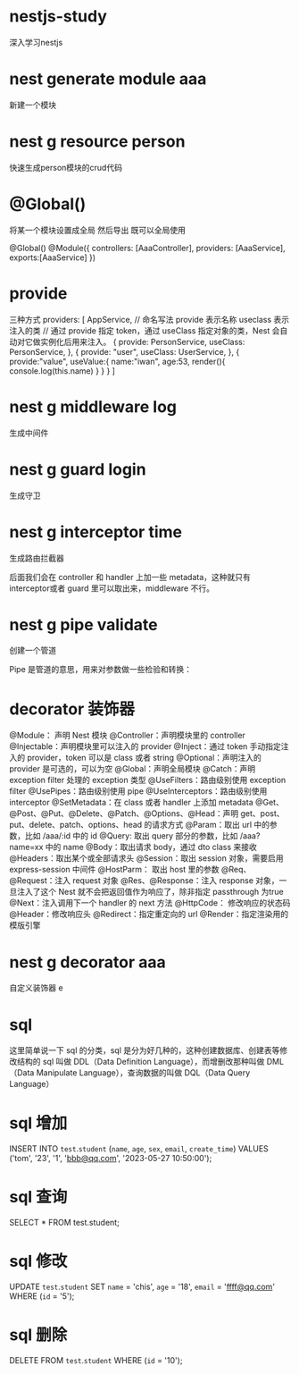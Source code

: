 # nestjs-study
深入学习nestjs

# nest generate module aaa  

新建一个模块


# nest g resource person 

快速生成person模块的crud代码

#  @Global()

将某一个模块设置成全局 然后导出 既可以全局使用

@Global()
@Module({
  controllers: [AaaController],
  providers: [AaaService],
  exports:[AaaService]
})

# provide 

三种方式
 providers: [
    AppService,
    // 命名写法  provide 表示名称  useclass 表示注入的类
    // 通过 provide 指定 token，通过 useClass 指定对象的类，Nest 会自动对它做实例化后用来注入。
    {
      provide: PersonService,
      useClass: PersonService,
    },
    {
      provide: "user",
      useClass: UserService,
    },
    {
      provide:"value",
      useValue:{
        name:"iwan",
        age:53,
        render(){
          console.log(this.name)
        }
      }
    }
]


#  nest g middleware log   

生成中间件

# nest g guard login 

生成守卫


# nest g interceptor time 

生成路由拦截器

后面我们会在 controller 和 handler 上加一些 metadata，这种就只有 interceptor或者 guard 里可以取出来，middleware 不行。


# nest g pipe validate

创建一个管道

 Pipe 是管道的意思，用来对参数做一些检验和转换：

# decorator  装饰器 


  @Module： 声明 Nest 模块
  @Controller：声明模块里的 controller
  @Injectable：声明模块里可以注入的 provider
  @Inject：通过 token 手动指定注入的 provider，token 可以是 class 或者 string
  @Optional：声明注入的 provider 是可选的，可以为空
  @Global：声明全局模块
  @Catch：声明 exception filter 处理的 exception 类型
  @UseFilters：路由级别使用 exception filter
  @UsePipes：路由级别使用 pipe
  @UseInterceptors：路由级别使用 interceptor
  @SetMetadata：在 class 或者 handler 上添加 metadata
  @Get、@Post、@Put、@Delete、@Patch、@Options、@Head：声明 get、post、put、delete、patch、options、head 的请求方式
  @Param：取出 url 中的参数，比如 /aaa/:id 中的 id
  @Query: 取出 query 部分的参数，比如 /aaa?name=xx 中的 name
  @Body：取出请求 body，通过 dto class 来接收
  @Headers：取出某个或全部请求头
  @Session：取出 session 对象，需要启用 express-session 中间件
  @HostParm： 取出 host 里的参数
  @Req、@Request：注入 request 对象
  @Res、@Response：注入 response 对象，一旦注入了这个 Nest 就不会把返回值作为响应了，除非指定 passthrough 为true
  @Next：注入调用下一个 handler 的 next 方法
  @HttpCode： 修改响应的状态码
  @Header：修改响应头
  @Redirect：指定重定向的 url
  @Render：指定渲染用的模版引擎

  # nest g decorator aaa 

  自定义装饰器
e

  # sql  
  这里简单说一下 sql 的分类，sql 是分为好几种的，这种创建数据库、创建表等修改结构的 sql 叫做 DDL（Data Definition Language），而增删改那种叫做 DML（Data Manipulate Language），查询数据的叫做 DQL（Data Query Language）




# sql 增加

INSERT INTO `test`.`student` (`name`, `age`, `sex`, `email`, `create_time`) VALUES ('tom', '23', '1', 'bbb@qq.com', '2023-05-27 10:50:00');

# sql 查询

SELECT * FROM test.student;


# sql 修改

UPDATE `test`.`student` SET `name` = 'chis', `age` = '18', `email` = 'ffff@qq.com' WHERE (`id` = '5');

# sql 删除

DELETE FROM `test`.`student` WHERE (`id` = '10');



